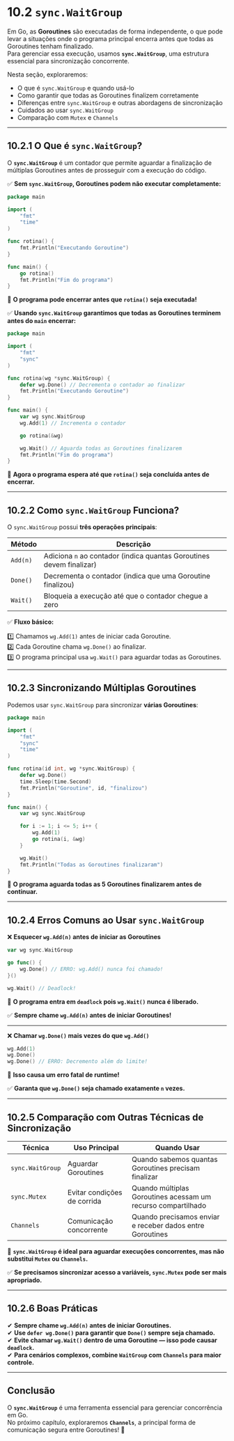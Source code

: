 # **10.2 `sync.WaitGroup`**

Em Go, as **Goroutines** são executadas de forma independente, o que pode levar a situações onde o programa principal encerra antes que todas as Goroutines tenham finalizado.  
Para gerenciar essa execução, usamos **`sync.WaitGroup`**, uma estrutura essencial para sincronização concorrente.

Nesta seção, exploraremos:

- O que é `sync.WaitGroup` e quando usá-lo
- Como garantir que todas as Goroutines finalizem corretamente
- Diferenças entre `sync.WaitGroup` e outras abordagens de sincronização
- Cuidados ao usar `sync.WaitGroup`
- Comparação com `Mutex` e `Channels`

---

## **10.2.1 O Que é `sync.WaitGroup`?**

O **`sync.WaitGroup`** é um contador que permite aguardar a finalização de múltiplas Goroutines antes de prosseguir com a execução do código.

✅ **Sem `sync.WaitGroup`, Goroutines podem não executar completamente:**

```go
package main

import (
    "fmt"
    "time"
)

func rotina() {
    fmt.Println("Executando Goroutine")
}

func main() {
    go rotina()
    fmt.Println("Fim do programa")
}
```

📌 **O programa pode encerrar antes que `rotina()` seja executada!**

✅ **Usando `sync.WaitGroup` garantimos que todas as Goroutines terminem antes do `main` encerrar:**

```go
package main

import (
    "fmt"
    "sync"
)

func rotina(wg *sync.WaitGroup) {
    defer wg.Done() // Decrementa o contador ao finalizar
    fmt.Println("Executando Goroutine")
}

func main() {
    var wg sync.WaitGroup
    wg.Add(1) // Incrementa o contador

    go rotina(&wg)

    wg.Wait() // Aguarda todas as Goroutines finalizarem
    fmt.Println("Fim do programa")
}
```

📌 **Agora o programa espera até que `rotina()` seja concluída antes de encerrar.**

---

## **10.2.2 Como `sync.WaitGroup` Funciona?**

O `sync.WaitGroup` possui **três operações principais**:

| Método | Descrição |
|--------|-----------|
| `Add(n)` | Adiciona `n` ao contador (indica quantas Goroutines devem finalizar) |
| `Done()` | Decrementa o contador (indica que uma Goroutine finalizou) |
| `Wait()` | Bloqueia a execução até que o contador chegue a zero |

✅ **Fluxo básico:**

1️⃣ Chamamos `wg.Add(1)` antes de iniciar cada Goroutine.  
2️⃣ Cada Goroutine chama `wg.Done()` ao finalizar.  
3️⃣ O programa principal usa `wg.Wait()` para aguardar todas as Goroutines.  

---

## **10.2.3 Sincronizando Múltiplas Goroutines**

Podemos usar `sync.WaitGroup` para sincronizar **várias Goroutines**:

```go
package main

import (
    "fmt"
    "sync"
    "time"
)

func rotina(id int, wg *sync.WaitGroup) {
    defer wg.Done()
    time.Sleep(time.Second)
    fmt.Println("Goroutine", id, "finalizou")
}

func main() {
    var wg sync.WaitGroup

    for i := 1; i <= 5; i++ {
        wg.Add(1)
        go rotina(i, &wg)
    }

    wg.Wait()
    fmt.Println("Todas as Goroutines finalizaram")
}
```

📌 **O programa aguarda todas as 5 Goroutines finalizarem antes de continuar.**

---

## **10.2.4 Erros Comuns ao Usar `sync.WaitGroup`**

❌ **Esquecer `wg.Add(n)` antes de iniciar as Goroutines**

```go
var wg sync.WaitGroup

go func() {
    wg.Done() // ERRO: wg.Add() nunca foi chamado!
}()

wg.Wait() // Deadlock!
```

📌 **O programa entra em `deadlock` pois `wg.Wait()` nunca é liberado.**

✅ **Sempre chame `wg.Add(n)` antes de iniciar Goroutines!**

---

❌ **Chamar `wg.Done()` mais vezes do que `wg.Add()`**

```go
wg.Add(1)
wg.Done()
wg.Done() // ERRO: Decremento além do limite!
```

📌 **Isso causa um erro fatal de runtime!**

✅ **Garanta que `wg.Done()` seja chamado exatamente `n` vezes.**

---

## **10.2.5 Comparação com Outras Técnicas de Sincronização**

| Técnica | Uso Principal | Quando Usar |
|---------|--------------|-------------|
| `sync.WaitGroup` | Aguardar Goroutines | Quando sabemos quantas Goroutines precisam finalizar |
| `sync.Mutex` | Evitar condições de corrida | Quando múltiplas Goroutines acessam um recurso compartilhado |
| `Channels` | Comunicação concorrente | Quando precisamos enviar e receber dados entre Goroutines |

📌 **`sync.WaitGroup` é ideal para aguardar execuções concorrentes, mas não substitui `Mutex` ou `Channels`.**

✅ **Se precisamos sincronizar acesso a variáveis, `sync.Mutex` pode ser mais apropriado.**

---

## **10.2.6 Boas Práticas**

✔ **Sempre chame `wg.Add(n)` antes de iniciar Goroutines.**  
✔ **Use `defer wg.Done()` para garantir que `Done()` sempre seja chamado.**  
✔ **Evite chamar `wg.Wait()` dentro de uma Goroutine — isso pode causar `deadlock`.**  
✔ **Para cenários complexos, combine `WaitGroup` com `Channels` para maior controle.**  

---

## **Conclusão**

O **`sync.WaitGroup`** é uma ferramenta essencial para gerenciar concorrência em Go.  
No próximo capítulo, exploraremos **`Channels`**, a principal forma de comunicação segura entre Goroutines! 🚀
